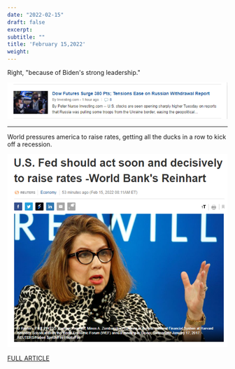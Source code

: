```yaml
---
date: "2022-02-15"
draft: false
excerpt: 
subtitle: ""
title: 'February 15,2022'
weight: 
---
```



Right, "because  of Biden's strong leadership."


![](20220215_000015.png)



****

World pressures america  to raise rates,  getting all the ducks in a row to kick off a recession.

![](20220215_000016.png)

[FULL ARTICLE](https://www.investing.com/news/economy/us-fed-should-act-soon-and-decisively-to-raise-rates-world-banks-reinhart-2764366)

